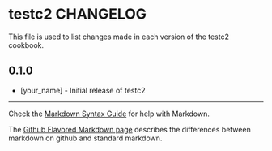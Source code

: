 testc2 CHANGELOG
================

This file is used to list changes made in each version of the testc2 cookbook.

0.1.0
-----
- [your_name] - Initial release of testc2

- - -
Check the [Markdown Syntax Guide](http://daringfireball.net/projects/markdown/syntax) for help with Markdown.

The [Github Flavored Markdown page](http://github.github.com/github-flavored-markdown/) describes the differences between markdown on github and standard markdown.
